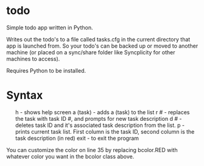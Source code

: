 # todo
Simple todo app written in Python.

Writes out the todo's to a file called tasks.cfg in the current directory that app is launched from. So your todo's can be backed up or moved to another machine (or placed on a sync/share folder like Syncplicity for other machines to access).

Requires Python to be installed.

# Syntax
<ol>
<il>h          - shows help screen</il>
<il>a (task)   - adds a (task) to the list</il>
<il>r #        - replaces the task with task ID #, and prompts for new task description</il>
<il>d #        - deletes task ID and it's associated task description from the list.</il>
<il>p          - prints current task list. First column is the task ID, second column is the task description (in red)</il>
<il>exit       - to exit the program</il>
</ol>


You can customize the color on line 35 by replacing bcolor.RED with whatever color you want in the bcolor class above.
